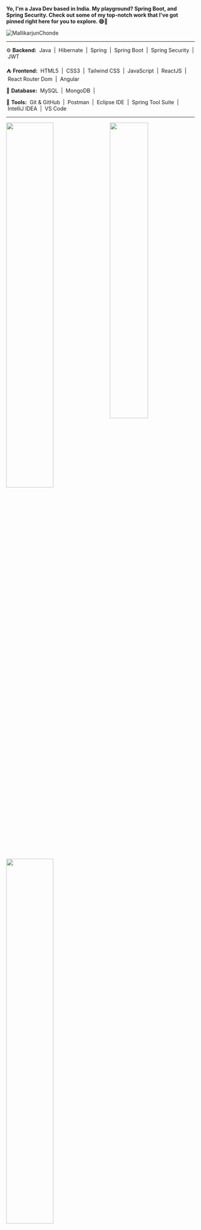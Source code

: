 
**Yo, I'm a Java Dev based in India. My playground? Spring Boot, and Spring Security. Check out some of my top-notch work that I've got pinned right here for you to explore. 😄🚀**

<p align="left"> <img src="https://komarev.com/ghpvc/?username=MallikarjunChonde&label=Profile%20views&color=0e75b6&style=flat" alt="MallikarjunChonde" /> </p>

---
⚙️ **Backend:**
&nbsp;Java&nbsp; | &nbsp;Hibernate&nbsp; | &nbsp;Spring&nbsp; | &nbsp;Spring Boot&nbsp; | &nbsp;Spring Security&nbsp; | &nbsp;JWT&nbsp; 

⛺️ **Frontend:** 
&nbsp;HTML5&nbsp; | &nbsp;CSS3&nbsp; | &nbsp;Tailwind CSS&nbsp; | &nbsp;JavaScript&nbsp; | &nbsp;ReactJS&nbsp; | &nbsp;React Router Dom&nbsp; | &nbsp;Angular&nbsp;

📁 **Database:**
&nbsp;MySQL&nbsp; | &nbsp;MongoDB&nbsp; | 

🧰 **Tools:**
&nbsp;Git & GitHub&nbsp; | &nbsp;Postman&nbsp; | &nbsp;Eclipse IDE&nbsp; | &nbsp;Spring Tool Suite&nbsp; | &nbsp;IntelliJ IDEA&nbsp; | &nbsp;VS Code&nbsp; 

---
<a href="https://github.com/MallikarjunChonde"><img align="right" width="45%" src="https://github-readme-stats.vercel.app/api/top-langs/?username=MallikarjunChonde&theme=tokyonight&hide_border=true"></a>
<a href="https://github.com/MallikarjunChonde"><img width="50%" src="https://github-profile-summary-cards.vercel.app/api/cards/profile-details?username=MallikarjunChonde&theme=tokyonight&hide_border=true"></a> 
<br />
<br />
<a href="https://github.com/MallikarjunChonde"><img width="50%" src="https://github-readme-streak-stats.herokuapp.com/?user=MallikarjunChonde&theme=tokyonight&hide_border=true"></a>



